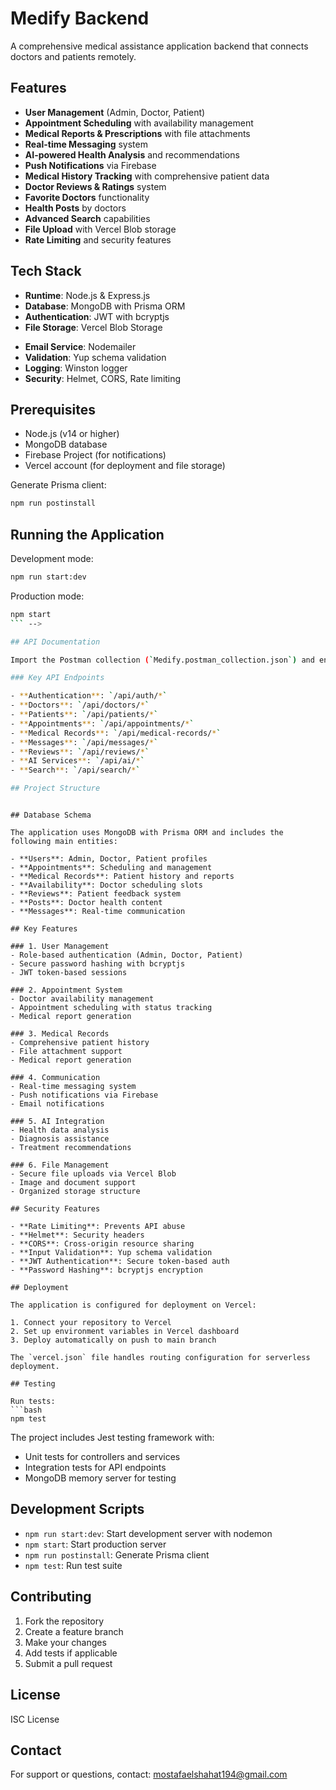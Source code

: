 # Medify Backend

A comprehensive medical assistance application backend that connects doctors and patients remotely.

## Features

- **User Management** (Admin, Doctor, Patient)
- **Appointment Scheduling** with availability management
- **Medical Reports & Prescriptions** with file attachments
- **Real-time Messaging** system
- **AI-powered Health Analysis** and recommendations
- **Push Notifications** via Firebase
- **Medical History Tracking** with comprehensive patient data
- **Doctor Reviews & Ratings** system
- **Favorite Doctors** functionality
- **Health Posts** by doctors
- **Advanced Search** capabilities
- **File Upload** with Vercel Blob storage
- **Rate Limiting** and security features

## Tech Stack

- **Runtime**: Node.js & Express.js
- **Database**: MongoDB with Prisma ORM
- **Authentication**: JWT with bcryptjs
- **File Storage**: Vercel Blob Storage
<!-- - **Push Notifications**: Firebase Admin SDK -->
- **Email Service**: Nodemailer
- **Validation**: Yup schema validation
- **Logging**: Winston logger
- **Security**: Helmet, CORS, Rate limiting
<!-- - **Deployment**: Vercel -->

## Prerequisites

- Node.js (v14 or higher)
- MongoDB database
- Firebase Project (for notifications)
- Vercel account (for deployment and file storage)

<!-- ## Installation

1. Clone the repository:
```bash
git clone https://github.com/your-username/medify-backend.git
cd medify-backend
```

2. Install dependencies:
```bash
npm install
```

3. Set up environment variables:
Create a `.env` file with the following variables: -->
<!-- ```env
# Database
MONGODB_URI=your_mongodb_connection_string

# JWT
JWT_SECRET=your_jwt_secret_key

<!-- # Firebase
FIREBASE_PROJECT_ID=your_firebase_project_id
FIREBASE_PRIVATE_KEY=your_firebase_private_key
FIREBASE_CLIENT_EMAIL=your_firebase_client_email -->

<!-- # Email
EMAIL_HOST=your_smtp_host
EMAIL_PORT=your_smtp_port
EMAIL_USER=your_email_username
EMAIL_PASS=your_email_password

# Vercel Blob
BLOB_READ_WRITE_TOKEN=your_vercel_blob_token

# AI Service (if applicable)
AI_SERVICE_API_KEY=your_ai_service_key
``` -->

Generate Prisma client:
```bash
npm run postinstall
```

## Running the Application

Development mode:
```bash
npm run start:dev
```

Production mode:
```bash
npm start
``` -->

## API Documentation

Import the Postman collection (`Medify.postman_collection.json`) and environment (`Medify.postman_environment.json`) for detailed API documentation and examples.

### Key API Endpoints

- **Authentication**: `/api/auth/*`
- **Doctors**: `/api/doctors/*`
- **Patients**: `/api/patients/*`
- **Appointments**: `/api/appointments/*`
- **Medical Records**: `/api/medical-records/*`
- **Messages**: `/api/messages/*`
- **Reviews**: `/api/reviews/*`
- **AI Services**: `/api/ai/*`
- **Search**: `/api/search/*`

## Project Structure

```
<!-- src/
├── config/         # Configuration files (Firebase, Prisma, Upload, Logging)
├── controllers/    # Request handlers for all API endpoints
├── middleware/     # Custom middleware (Auth, Error handling)
├── models/         # Database models and schemas
├── routes/         # API route definitions
├── services/       # Business logic and external service integrations
├── utils/          # Utility functions (Auth, Email, JWT, Validation)
└── validators/     # Request validation schemas -->
```

## Database Schema

The application uses MongoDB with Prisma ORM and includes the following main entities:

- **Users**: Admin, Doctor, Patient profiles
- **Appointments**: Scheduling and management
- **Medical Records**: Patient history and reports
- **Availability**: Doctor scheduling slots
- **Reviews**: Patient feedback system
- **Posts**: Doctor health content
- **Messages**: Real-time communication

## Key Features

### 1. User Management
- Role-based authentication (Admin, Doctor, Patient)
- Secure password hashing with bcryptjs
- JWT token-based sessions

### 2. Appointment System
- Doctor availability management
- Appointment scheduling with status tracking
- Medical report generation

### 3. Medical Records
- Comprehensive patient history
- File attachment support
- Medical report generation

### 4. Communication
- Real-time messaging system
- Push notifications via Firebase
- Email notifications

### 5. AI Integration
- Health data analysis
- Diagnosis assistance
- Treatment recommendations

### 6. File Management
- Secure file uploads via Vercel Blob
- Image and document support
- Organized storage structure

## Security Features

- **Rate Limiting**: Prevents API abuse
- **Helmet**: Security headers
- **CORS**: Cross-origin resource sharing
- **Input Validation**: Yup schema validation
- **JWT Authentication**: Secure token-based auth
- **Password Hashing**: bcryptjs encryption

## Deployment

The application is configured for deployment on Vercel:

1. Connect your repository to Vercel
2. Set up environment variables in Vercel dashboard
3. Deploy automatically on push to main branch

The `vercel.json` file handles routing configuration for serverless deployment.

## Testing

Run tests:
```bash
npm test
```

The project includes Jest testing framework with:
- Unit tests for controllers and services
- Integration tests for API endpoints
- MongoDB memory server for testing

## Development Scripts

- `npm run start:dev`: Start development server with nodemon
- `npm start`: Start production server
- `npm run postinstall`: Generate Prisma client
- `npm test`: Run test suite

## Contributing

1. Fork the repository
2. Create a feature branch
3. Make your changes
4. Add tests if applicable
5. Submit a pull request

## License

ISC License

## Contact

For support or questions, contact: mostafaelshahat194@gmail.com